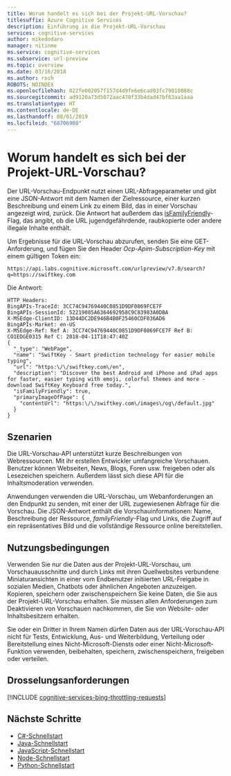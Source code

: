 ```yaml
---
title: Worum handelt es sich bei der Projekt-URL-Vorschau?
titlesuffix: Azure Cognitive Services
description: Einführung in die Projekt-URL-Vorschau
services: cognitive-services
author: mikedodaro
manager: nitinme
ms.service: cognitive-services
ms.subservice: url-preview
ms.topic: overview
ms.date: 03/16/2018
ms.author: rosh
ROBOTS: NOINDEX
ms.openlocfilehash: 022fe002057f157d4d9fe6e6cad03fc79810888c
ms.sourcegitcommit: ad9120a73d5072aac478f33b4dad47bf63aa1aaa
ms.translationtype: HT
ms.contentlocale: de-DE
ms.lasthandoff: 08/01/2019
ms.locfileid: "68706908"
---
```

# <a name="what-is-project-url-preview"></a>Worum handelt es sich bei der Projekt-URL-Vorschau?
Der URL-Vorschau-Endpunkt nutzt einen URL-Abfrageparameter und gibt eine JSON-Antwort mit dem Namen der Zielressource, einer kurzen Beschreibung und einem Link zu einem Bild, das in einer Vorschau angezeigt wird, zurück. Die Antwort hat außerdem das [isFamilyFriendly](url-preview-reference.md#query-parameters)-Flag, das angibt, ob die URL jugendgefährdende, raubkopierte oder andere illegale Inhalte enthält. 

Um Ergebnisse für die URL-Vorschau abzurufen, senden Sie eine GET-Anforderung, und fügen Sie den Header *Ocp-Apim-Subscription-Key* mit einem gültigen Token ein:  
```
https://api.labs.cognitive.microsoft.com/urlpreview/v7.0/search?q=https://swiftkey.com

```
Die Antwort: 
```
HTTP Headers:
BingAPIs-TraceId: 3CC74C94769440C0851D9DF0869FCE7F
BingAPIs-SessionId: 52219085A6364692958C9C83983A0DBA
X-MSEdge-ClientID: 13D44DC2DE946B4B0F25460CDF036AD6
BingAPIs-Market: en-US
X-MSEdge-Ref: Ref A: 3CC74C94769440C0851D9DF0869FCE7F Ref B: CO1EDGE0315 Ref C: 2018-04-11T18:47:40Z
{
  "_type": "WebPage",
  "name": "SwiftKey - Smart prediction technology for easier mobile typing",
  "url": "https:\/\/swiftkey.com\/en",
  "description": "Discover the best Android and iPhone and iPad apps for faster, easier typing with emoji, colorful themes and more - download SwiftKey Keyboard free today.",
  "isFamilyFriendly": true,
  "primaryImageOfPage": {
    "contentUrl": "https:\/\/swiftkey.com\/images\/og\/default.jpg"
  }
}

```
## <a name="scenarios"></a>Szenarien 

Die URL-Vorschau-API unterstützt kurze Beschreibungen von Webressourcen. Mit ihr erstellen Entwickler umfangreiche Vorschauen.  Benutzer können Webseiten, News, Blogs, Foren usw. freigeben oder als Lesezeichen speichern. Außerdem lässt sich diese API für die Inhaltsmoderation verwenden.    

Anwendungen verwenden die URL-Vorschau, um Webanforderungen an den Endpunkt zu senden, mit einer der URL zugewiesenen Abfrage für die Vorschau.  Die JSON-Antwort enthält die Vorschauinformationen: Name, Beschreibung der Ressource, *familyFriendly*-Flag und Links, die Zugriff auf ein repräsentatives Bild und die vollständige Ressource online bereitstellen. 

## <a name="terms-of-use"></a>Nutzungsbedingungen
Verwenden Sie nur die Daten aus der Projekt-URL-Vorschau, um Vorschauausschnitte und durch Links mit ihren Quellwebsites verbundene Miniaturansichten in einer vom Endbenutzer initiierten URL-Freigabe in sozialen Medien, Chatbots oder ähnlichen Angeboten anzuzeigen. Kopieren, speichern oder zwischenspeichern Sie keine Daten, die Sie aus der Projekt-URL-Vorschau erhalten. Sie müssen allen Anforderungen zum Deaktivieren von Vorschauen nachkommen, die Sie von Website- oder Inhaltsbesitzern erhalten.

Sie oder ein Dritter in Ihrem Namen dürfen Daten aus der URL-Vorschau-API nicht für Tests, Entwicklung, Aus- und Weiterbildung, Verteilung oder Bereitstellung eines Nicht-Microsoft-Diensts oder einer Nicht-Microsoft-Funktion verwenden, beibehalten, speichern, zwischenspeichern, freigeben oder verteilen. 

## <a name="throttling-requests"></a>Drosselungsanforderungen

[!INCLUDE [cognitive-services-bing-throttling-requests](../../../../includes/cognitive-services-bing-throttling-requests.md)]

## <a name="next-steps"></a>Nächste Schritte
- [C#-Schnellstart](csharp.md)
- [Java-Schnellstart](java-quickstart.md)
- [JavaScript-Schnellstart](javascript.md)
- [Node-Schnellstart](node-quickstart.md)
- [Python-Schnellstart](python-quickstart.md)
